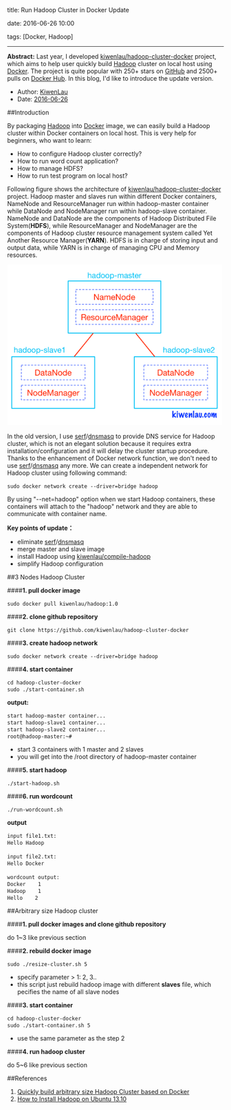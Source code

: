 title: Run Hadoop Cluster in Docker Update

date: 2016-06-26 10:00

tags: [Docker, Hadoop]

---

**Abstract:** Last year, I developed [kiwenlau/hadoop-cluster-docker](https://github.com/kiwenlau/hadoop-cluster-docker) project, which aims to help user quickly build [Hadoop](http://hadoop.apache.org/) cluster on local host using [Docker](https://www.docker.com/). The project is quite popular with 250+ stars on [GitHub](https://github.com/kiwenlau/hadoop-cluster-docker) and 2500+ pulls on [Docker Hub](https://hub.docker.com/r/kiwenlau/hadoop-master/). In this blog, I'd like to introduce the update version.

<!-- more -->

- Author: [KiwenLau](http://kiwenlau.com/)
- Date: [2016-06-26](http://kiwenlau.com/2016/06/26/hadoop-cluster-docker-update-english/)

##Introduction

By packaging [Hadoop](http://hadoop.apache.org/) into [Docker](https://www.docker.com/) image, we can easily build a Hadoop cluster within Docker containers on local host. This is very help for beginners, who want to learn:

- How to configure Hadoop cluster correctly?
- How to run word count application?
- How to manage HDFS?
- How to run test program on local host?

Following figure shows the architecture of [kiwenlau/hadoop-cluster-docker](https://github.com/kiwenlau/hadoop-cluster-docker) project. Hadoop master and slaves run within different Docker containers, NameNode and ResourceManager run within hadoop-master container while DataNode and NodeManager run within hadoop-slave container. NameNode and DataNode are the components of Hadoop Distributed File System(**HDFS**), while ResourceManager and NodeManager are the components of Hadoop cluster resource management system called Yet Another Resource Manager(**YARN**). HDFS is in charge of storing input and output data, while YARN is in charge of managing CPU and Memory resources. 

<img src="hadoop-cluster-docker-update-english/hadoop-cluster-docker.png" width = "500"/>

In the old version, I use [serf](https://www.serfdom.io/)/[dnsmasq](http://www.thekelleys.org.uk/dnsmasq/doc.html) to provide DNS service for Hadoop cluster, which is not an elegant solution because it requires extra installation/configuration and it will delay the cluster startup procedure. Thanks to the enhancement of Docker network function, we don't need to use [serf](https://www.serfdom.io/)/[dnsmasq](http://www.thekelleys.org.uk/dnsmasq/doc.html) any more. We can create a independent network for Hadoop cluster using following command:

```
sudo docker network create --driver=bridge hadoop
```

By using "--net=hadoop" option when we start Hadoop containers, these containers will attach to the "hadoop" network and they are able to communicate with container name.

**Key points of update：**

- eliminate [serf](https://www.serfdom.io/)/[dnsmasq](http://www.thekelleys.org.uk/dnsmasq/doc.html) 
- merge master and slave image
- install Hadoop using [kiwenlau/compile-hadoop](https://github.com/kiwenlau/compile-hadoop)
- simplify Hadoop configuration

##3 Nodes Hadoop Cluster

####**1. pull docker image**

```
sudo docker pull kiwenlau/hadoop:1.0
```

####**2. clone github repository**

```
git clone https://github.com/kiwenlau/hadoop-cluster-docker
```

####**3. create hadoop network**

```
sudo docker network create --driver=bridge hadoop
```

####**4. start container**

```
cd hadoop-cluster-docker
sudo ./start-container.sh
```

**output:**

```
start hadoop-master container...
start hadoop-slave1 container...
start hadoop-slave2 container...
root@hadoop-master:~# 
```
- start 3 containers with 1 master and 2 slaves
- you will get into the /root directory of hadoop-master container

####**5. start hadoop**

```
./start-hadoop.sh
```

####**6. run wordcount**

```
./run-wordcount.sh
```

**output**

```
input file1.txt:
Hello Hadoop

input file2.txt:
Hello Docker

wordcount output:
Docker    1
Hadoop    1
Hello    2
```

##Arbitrary size Hadoop cluster

####**1. pull docker images and clone github repository**

do 1~3 like previous section

####**2. rebuild docker image**

```
sudo ./resize-cluster.sh 5
```
- specify parameter > 1: 2, 3..
- this script just rebuild hadoop image with different **slaves** file, which pecifies the name of all slave nodes


####**3. start container**

```
cd hadoop-cluster-docker
sudo ./start-container.sh 5
```
- use the same parameter as the step 2

####**4. run hadoop cluster** 

do 5~6 like previous section

##References

1. [Quickly build arbitrary size Hadoop Cluster based on Docker](http://kiwenlau.blogspot.jp/2015/05/quickly-build-arbitrary-size-hadoop.html)
2. [How to Install Hadoop on Ubuntu 13.10](https://www.digitalocean.com/community/tutorials/how-to-install-hadoop-on-ubuntu-13-10)


<br />
